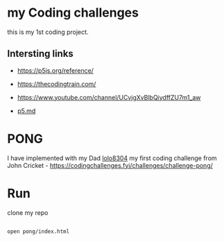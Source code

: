 # my Coding challenges

this is my 1st coding project.

## Intersting links

- https://p5js.org/reference/
- https://thecodingtrain.com/
- https://www.youtube.com/channel/UCvjgXvBlbQiydffZU7m1_aw

- [p5.md](./p5.md)

# PONG

I have implemented with my Dad [lolo8304](https://github.com/lolo8304) my first coding challenge from John Cricket - https://codingchallenges.fyi/challenges/challenge-pong/

# Run

clone my repo

```bash

open pong/index.html
```
